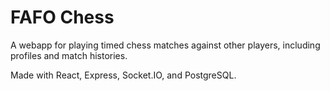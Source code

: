 # FAFO Chess 

A webapp for playing timed chess matches against other players, including profiles and match histories. 

Made with React, Express, Socket.IO, and PostgreSQL. 
